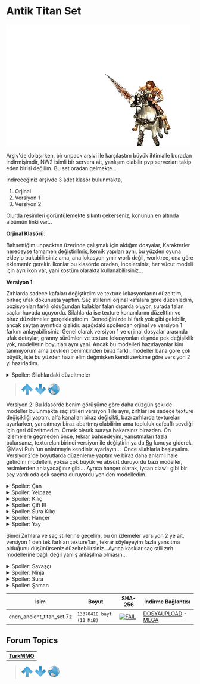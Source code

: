 # Antik Titan Set

![FAIL](/ASSETS/03.gif)

Arşiv'de dolaşırken, bir unpack arşivi ile karşılaştım büyük ihtimalle buradan indirmişimdir, NW2 isimli bir servera ait, yanlışım olabilir pvp serverları takip eden birisi değilim.
Bu set oradan gelmekte...

İndireceğiniz arşivde 3 adet klasör bulunmakta,

1. Orjinal
2. Versiyon 1
3. Versiyon 2

Olurda resimleri görüntülemekte sıkıntı çekerseniz, konunun en altında albümün linki var...

**Orjinal Klasörü**:

Bahsettiğim unpackten üzerinde çalışmak için aldığım dosyalar, Karakterler neredeyse tamamen değiştirilmiş, kemik yapıları aynı, bu yüzden oyuna ekleyip bakabilirsiniz ama, ana lokasyon ymir work değil, worktree, ona göre eklemeniz gerekir. İkonlar bu klasörde oradan, incelersiniz, her vücut modeli için ayrı ikon var, yani kostüm olarakta kullanabilirsiniz...​

**Versiyon 1**:

Zırhlarda sadece kafaları değiştirdim ve texture lokasyonlarını düzelttim, birkaç ufak dokunuşta yaptım.​
Saç stillerini orjinal kafalara göre düzenledim, pozisyonları farklı olduğundan kulaklar falan dışarda oluyor, surada falan saçlar havada uçuyordu.​
Silahlarda ise texture konumlarını düzelttim ve biraz düzeltmeler gerçekleştirdim. Denediğinizde bi fark yok gibi gelebilir, ancak şeytan ayrıntıda gizlidir. aşağıdaki spoilerdan orjinal ve versiyon 1 farkını anlayabilirsiniz. Genel olarak versiyon 1 ve orjinal dosyalar arasında ufak detaylar, granny sürümleri ve texture lokasyonları dışında pek değişiklik yok, modellerin boyutları aynı yani. Ancak bu modelleri hazırlayanlar kim tanımıyorum ama zevkleri benimkinden biraz farklı, modeller bana göre çok büyük, işte bu yüzden hazır elim değmişken kendi zevkime göre versiyon 2 yi hazırladım.​

<details>
  <summary>Spoiler: Silahlardaki düzeltmeler</summary>

[![FAIL](/ASSETS/3D/002_01.gif)](https://www.imagevisit.com/images/2021/02/20/Untitled-28.gif)
[![FAIL](/ASSETS/3D/002_02.gif)](https://www.imagevisit.com/images/2021/02/20/Untitled-29.gif)

Sağdaki versiyon 1

</details>

> [![up](/ASSETS/up.png)](/TR/3D/001.md)  [![down](/ASSETS/down.png)](/TR/3D/003.md)  [![index](/ASSETS/index.png)](/README.md)

Versiyon 2:
Bu klasörde benim görüşüme göre daha düzgün şekilde modeller bulunmakta saç stilleri versiyon 1 ile aynı, zırhlar ise sadece texture değişikliği yaptım, alfa kanalları biraz değişikti, bazı zırhlarda textureları ayarlarken, yansıtmayı biraz abartmış olabilirim ama topluluk cafcaflı sevdiği için geri düzeltmedim. Örnek olarak suraya bakarsınız birazdan. Ön izlemelere geçmeden önce, tekrar bahsedeyim, yansıtmaları fazla bulursanız, textureları birinci versiyon ile değiştirin ya da [Bu](https://forum.turkmmo.com/konu/3661103-belki-de-cogunuz-bunu-cok-aradiniz-mavi-ruh-zirh-silah-boyama-ve-metallik-efektlerini-istediginiz-bolgelere-yonlendirme-sesli-anlatimli-video/) konuya giderek, @Mаvi Ruh 'un anlatımıyla kendiniz ayarlayın...​
​
Önce silahlarla başlayalım. Versiyon2'de boyutlarda düzenleme yaptım ve biraz daha anlamlı hale getirdim modelleri, yoksa çok büyük ve absürt duruyordu bazı modeller, resimlerden anlayacağınız gibi... Ayrıca hançer olarak, lycan claw'ı gibi bir şey vardı oda çok saçma duruyordu yeniden modelledim.​

<details>
  <summary>Spoiler: Çan</summary>

[![FAIL](/ASSETS/3D/002_03.png)](https://www.imagevisit.com/images/2021/02/20/orginal_belll.png)
[![FAIL](/ASSETS/3D/002_04.png)](https://www.imagevisit.com/images/2021/02/20/versiyon2_belll.png)

</details>

<details>
  <summary>Spoiler: Yelpaze</summary>

[![FAIL](/ASSETS/3D/002_05.png)](https://www.imagevisit.com/images/2021/02/20/orginal_fan.png)
[![FAIL](/ASSETS/3D/002_06.png)](https://www.imagevisit.com/images/2021/02/20/versiyon2_fan.png)

</details>

<details>
  <summary>Spoiler: Kılıç</summary>

[![FAIL](/ASSETS/3D/002_07.png)](https://www.imagevisit.com/images/2021/02/20/orginal_sword.png)
[![FAIL](/ASSETS/3D/002_08.png)](https://www.imagevisit.com/images/2021/02/20/versiyon2_sword.png)

</details>

<details>
  <summary>Spoiler: Çift El</summary>

[![FAIL](/ASSETS/3D/002_09.png)](https://www.imagevisit.com/images/2021/02/20/orginal_twohand.png)
[![FAIL](/ASSETS/3D/002_10.png)](https://www.imagevisit.com/images/2021/02/20/versiyon2_twohand.png)

</details>

<details>
  <summary>Spoiler: Sura Kılıç</summary>

[![FAIL](/ASSETS/3D/002_11.png)](https://www.imagevisit.com/images/2021/02/20/orginal_ssword.png)
[![FAIL](/ASSETS/3D/002_12.png)](https://www.imagevisit.com/images/2021/02/20/versiyon2_ssword.png)

</details>

<details>
  <summary>Spoiler: Hançer</summary>

[![FAIL](/ASSETS/3D/002_13.png)](https://www.imagevisit.com/images/2021/02/20/orginal_dagger.png)
[![FAIL](/ASSETS/3D/002_14.png)](https://www.imagevisit.com/images/2021/02/20/versiyon2_dagger.png)

</details>

<details>
  <summary>Spoiler: Yay</summary>

[![FAIL](/ASSETS/3D/002_15.png)](https://www.imagevisit.com/images/2021/02/20/orginal_bow.png)
[![FAIL](/ASSETS/3D/002_16.png)](https://www.imagevisit.com/images/2021/02/20/versiyon2_bow.png)

</details>


Şimdi Zırhlara ve saç stillerine geçelim, bu ön izlemeler versiyon 2 ye ait, versiyon 1 den tek farkları texture'ları, tekrar söyleyeyim fazla yansıtma olduğunu düşünürseniz düzeltebilirsiniz...Ayrıca kasklar saç stili zırh modellerine bağlı değil yanlış anlaşılma olmasın...


<details>
  <summary>Spoiler: Savaşçı</summary>

[![FAIL](/ASSETS/3D/002_17.gif)](https://www.imagevisit.com/images/2021/02/20/warrior_m.gif)
[![FAIL](/ASSETS/3D/002_18.gif)](https://www.imagevisit.com/images/2021/02/20/warrior_m_specular.gif)

[![FAIL](/ASSETS/3D/002_19.gif)](https://www.imagevisit.com/images/2021/02/20/warrior_f.gif)
[![FAIL](/ASSETS/3D/002_20.gif)](https://www.imagevisit.com/images/2021/02/20/warrior_f_specular.gif)

</details>

<details>
  <summary>Spoiler: Ninja</summary>

[![FAIL](/ASSETS/3D/002_21.gif)](https://www.imagevisit.com/images/2021/02/20/assassin_m.gif)
[![FAIL](/ASSETS/3D/002_22.gif)](https://www.imagevisit.com/images/2021/02/20/assassin_m_specular.gif)

[![FAIL](/ASSETS/3D/002_23.gif)](https://www.imagevisit.com/images/2021/02/20/assassin_f.gif)
[![FAIL](/ASSETS/3D/002_24.gif)](https://www.imagevisit.com/images/2021/02/20/assassin_f_specular.gif)

</details>

<details>
  <summary>Spoiler: Sura</summary>

[![FAIL](/ASSETS/3D/002_25.gif)](https://www.imagevisit.com/images/2021/02/20/sura_m.gif)
[![FAIL](/ASSETS/3D/002_26.gif)](https://www.imagevisit.com/images/2021/02/20/sura_m_specular.gif)

[![FAIL](/ASSETS/3D/002_27.gif)](https://www.imagevisit.com/images/2021/02/20/sura_f.gif)
[![FAIL](/ASSETS/3D/002_28.gif)](https://www.imagevisit.com/images/2021/02/20/sura_f_specular.gif)

</details>

<details>
  <summary>Spoiler: Şaman</summary>

[![FAIL](/ASSETS/3D/002_29.gif)](https://www.imagevisit.com/images/2021/02/20/shaman_m.gif)
[![FAIL](/ASSETS/3D/002_30.gif)](https://www.imagevisit.com/images/2021/02/20/shaman_m_specular.gif)

[![FAIL](/ASSETS/3D/002_31.gif)](https://www.imagevisit.com/images/2021/02/20/shaman_f.gif)
[![FAIL](/ASSETS/3D/002_32.gif)](https://www.imagevisit.com/images/2021/02/20/shaman_f_specular.gif)

</details>

| İsim | Boyut | SHA-256 | İndirme Bağlantısı |
| ---- | ----- | -- | ---- |
| cncn_ancient_titan_set.7z	| `13370418 bayt (12 MiB)` | [![FAIL](https://img.shields.io/static/v1?label=Virustotal&logo=virustotal&logoColor=black&labelColor=blue&message=109a9a64e6498a70e6a15ebec21fe5db63c7e72fc2a9d8def971e66b8f0a1412&color=9cf)](https://www.virustotal.com/gui/file/109a9a64e6498a70e6a15ebec21fe5db63c7e72fc2a9d8def971e66b8f0a1412?nocache=1) | [DOSYAUPLOAD](https://www.dosyaupload.com/2MKso/cncn_ancient_titan_set.7z) - [MEGA](https://mega.nz/file/pTpj2IYD#GxS1KagBUhlP-aOfoG8zMp6XgpM7zbqqf_ygJ0FYYEs)|

## Forum Topics

| |
| - |
| [**TurkMMO**](https://forum.turkmmo.com/konu/3794517-antik-titan-set-4-karakter-silah-zirh-sac-stili-2-versiyon/)


> [![up](/ASSETS/up.png)](/TR/3D/001.md)  [![down](/ASSETS/down.png)](/TR/3D/003.md)  [![index](/ASSETS/index.png)](/README.md)